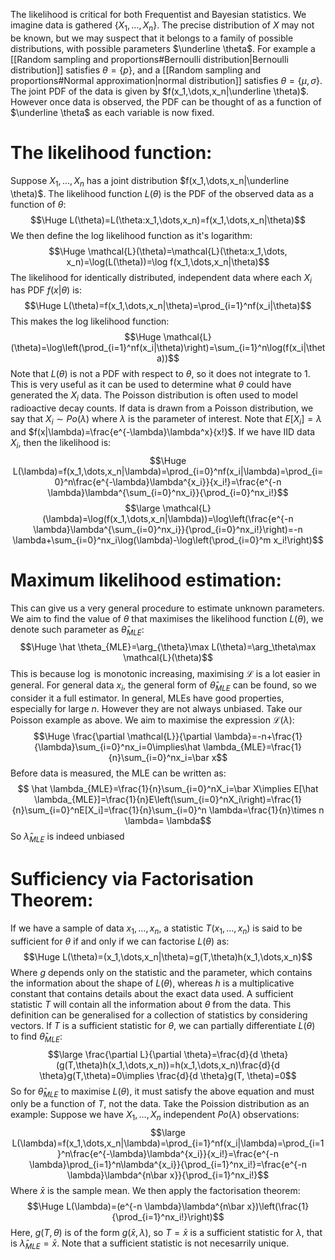 
The likelihood is critical for both Frequentist and Bayesian statistics. We imagine data is gathered $\{X_1,\dots,X_n\}$. The precise distribution of $X$ may not be known, but we may suspect that it belongs to a family of possible distributions, with possible parameters $\underline \theta$. For example a [[Random sampling and proportions#Bernoulli distribution|Bernoulli distribution]] satisfies $\theta=\{p\}$, and a [[Random sampling and proportions#Normal approximation|normal distribution]] satisfies $\theta=\{\mu,\sigma\}$. The joint PDF of the data is given by $f(x_1,\dots,x_n|\underline \theta)$. However once data is observed, the PDF can be thought of as a function of $\underline \theta$ as each variable is now fixed.

# The likelihood function:

Suppose $X_1,\dots,X_n$ has a joint distribution $f(x_1,\dots,x_n|\underline \theta)$. The likelihood function $L(\theta)$ is the PDF of the observed data as a function of $\theta$:$$\Huge L(\theta)=L(\theta:x_1,\dots,x_n)=f(x_1,\dots,x_n|\theta)$$We then define the log likelihood function as it's logarithm:$$\Huge \mathcal{L}(\theta)=\mathcal{L}(\theta:x_1,\dots, x_n)=\log(L(\theta))=\log f(x_1,\dots,x_n|\theta)$$The likelihood for identically distributed, independent data where each $X_i$ has PDF $f(x|\theta)$ is:$$\Huge L(\theta)=f(x_1,\dots,x_n|\theta)=\prod_{i=1}^nf(x_i|\theta)$$This makes the log likelihood function:$$\Huge \mathcal{L}(\theta)=\log\left(\prod_{i=1}^nf(x_i|\theta)\right)=\sum_{i=1}^n\log(f(x_i|\theta))$$Note that $L(\theta)$ is not a PDF with respect to $\theta$, so it does not integrate to $1$. This is very useful as it can be used to determine what $\theta$ could have generated the $X_i$ data. The Poisson distribution is often used to model radioactive decay counts. If data is drawn from a Poisson distribution, we say that $X_i\sim Po(\lambda)$ where $\lambda$ is the parameter of interest. Note that $E[X_i]=\lambda$ and $f(x|\lambda)=\frac{e^{-\lambda}\lambda^x}{x!}$. If we have IID data $X_i$, then the likelihood is:$$\Huge L(\lambda)=f(x_1,\dots,x_n|\lambda)=\prod_{i=0}^nf(x_i|\lambda)=\prod_{i=0}^n\frac{e^{-\lambda}\lambda^{x_i}}{x_i!}=\frac{e^{-n \lambda}\lambda^{\sum_{i=0}^nx_i}}{\prod_{i=0}^nx_i!}$$$$\large \mathcal{L}(\lambda)=\log(f(x_1,\dots,x_n|\lambda))=\log\left(\frac{e^{-n \lambda}\lambda^{\sum_{i=0}^nx_i}}{\prod_{i=0}^nx_i!}\right)=-n \lambda+\sum_{i=0}^nx_i\log(\lambda)-\log\left(\prod_{i=0}^m x_i!\right)$$
# Maximum likelihood estimation:

This can give us a very general procedure to estimate unknown parameters. We aim to find the value of $\theta$ that maximises the likelihood function $L(\theta)$, we denote such parameter as $\hat \theta_{MLE}$:$$\Huge \hat \theta_{MLE}=\arg_{\theta}\max L(\theta)=\arg_\theta\max \mathcal{L}(\theta)$$This is because $\log$ is monotonic increasing, maximising $\mathcal{L}$ is a lot easier in general. For general data $x_i$, the general form of $\hat \theta_{MLE}$ can be found, so we consider it a full estimator. In general, MLEs have good properties, especially for large $n$. However they are not always unbiased. Take our Poisson example  as above. We aim to maximise the expression $\mathcal{L}(\lambda)$:$$\Huge \frac{\partial \mathcal{L}}{\partial \lambda}=-n+\frac{1}{\lambda}\sum_{i=0}^nx_i=0\implies\hat \lambda_{MLE}=\frac{1}{n}\sum_{i=0}^nx_i=\bar x$$Before data is measured, the MLE can be written as:$$ \hat \lambda_{MLE}=\frac{1}{n}\sum_{i=0}^nX_i=\bar X\implies E[\hat \lambda_{MLE}]=\frac{1}{n}E\left(\sum_{i=0}^nX_i\right)=\frac{1}{n}\sum_{i=0}^nE[X_i]=\frac{1}{n}\sum_{i=0}^n \lambda=\frac{1}{n}\times n \lambda= \lambda$$So $\hat \lambda_{MLE}$ is indeed unbiased

# Sufficiency via Factorisation Theorem:

If we have a sample of data $x_1,\dots,x_n$, a statistic $T(x_1,\dots,x_n)$ is said to be sufficient for $\theta$ if and only if we can factorise $L(\theta)$ as:$$\Huge L(\theta)=(x_1,\dots,x_n|\theta)=g(T,\theta)h(x_1,\dots,x_n)$$Where $g$ depends only on the statistic and the parameter, which contains the information about the shape of $L(\theta)$, whereas $h$ is a multiplicative constant that contains details about the exact data used. A sufficient statistic $T$ will contain all the information about $\theta$ from the data. This definition can be generalised for a collection of statistics by considering vectors. If $T$ is a sufficient statistic for $\theta$, we can partially differentiate $L(\theta)$ to find $\hat \theta_{MLE}$:$$\large \frac{\partial L}{\partial \theta}=\frac{d}{d \theta}(g(T,\theta)h(x_1,\dots,x_n))=h(x_1,\dots,x_n)\frac{d}{d \theta}g(T,\theta)=0\implies \frac{d}{d \theta}g(T, \theta)=0$$So for $\hat \theta_{MLE}$ to maximise $L(\theta)$, it must satisfy the above equation and must only be a function of $T$, not the data. Take the Poission distribution as an example: Suppose we have $X_1,\dots,X_n$ independent $Po(\lambda)$ observations:$$\large L(\lambda)=f(x_1,\dots,x_n|\lambda)=\prod_{i=1}^nf(x_i|\lambda)=\prod_{i=1}^n\frac{e^{-\lambda}\lambda^{x_i}}{x_i!}=\frac{e^{-n \lambda}\prod_{i=1}^n\lambda^{x_i}}{\prod_{i=1}^nx_i!}=\frac{e^{-n \lambda}\lambda^{n\bar x}}{\prod_{i=1}^nx_i!}$$Where $\bar x$ is the sample mean. We then apply the factorisation theorem:$$\Huge L(\lambda)=(e^{-n \lambda}\lambda^{n\bar x})\left(\frac{1}{\prod_{i=1}^nx_i!}\right)$$Here, $g(T,\theta)$ is of the form $g(\bar x,\lambda)$, so $T=\bar x$ is a sufficient statistic for $\lambda$, that is $\hat \lambda_{MLE}=\bar x$. Note that a sufficient statistic is not necesarrily unique.